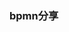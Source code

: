 <!--
 * @Author: your name
 * @Date: 2021-10-29 15:41:06
 * @LastEditTime: 2021-10-29 15:49:20
 * @LastEditors: Please set LastEditors
 * @Description: In User Settings Edit
 * @FilePath: \bpmn-js\README.md
-->
### bpmn分享